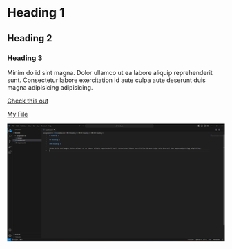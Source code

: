 # Heading 1

## Heading 2

### Heading 3

Minim do id sint magna. Dolor ullamco ut ea labore aliquip reprehenderit sunt. Consectetur labore exercitation id aute culpa aute deserunt duis magna adipisicing adipisicing.

[Check this out](https://www.somt.org/)

[My File](./responses.txt) 

![Screenshot](./images/screenshot.png)